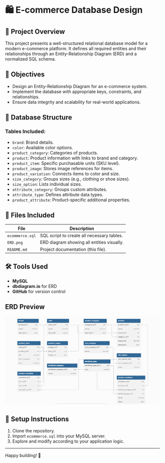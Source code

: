 # 🛍️ E-commerce Database Design

## 📌 Project Overview
This project presents a well-structured relational database model for a modern e-commerce platform. It defines all required entities and their relationships through an Entity-Relationship Diagram (ERD) and a normalized SQL schema.

## 🎯 Objectives
- Design an Entity-Relationship Diagram for an e-commerce system.
- Implement the database with appropriate keys, constraints, and relationships.
- Ensure data integrity and scalability for real-world applications.

## 🧱 Database Structure

### Tables Included:
- `brand`: Brand details.
- `color`: Available color options.
- `product_category`: Categories of products.
- `product`: Product information with links to brand and category.
- `product_item`: Specific purchasable units (SKU level).
- `product_image`: Stores image references for items.
- `product_variation`: Connects items to color and size.
- `size_category`: Groups sizes (e.g., clothing or shoe sizes).
- `size_option`: Lists individual sizes.
- `attribute_category`: Groups custom attributes.
- `attribute_type`: Defines attribute data types.
- `product_attribute`: Product-specific additional properties.

## 📂 Files Included

| File                | Description                                 |
|---------------------|---------------------------------------------|
| `ecommerce.sql`     | SQL script to create all necessary tables.  |
| `ERD.png`           | ERD diagram showing all entities visually.  |
| `README.md`         | Project documentation (this file).          |

## 🛠️ Tools Used
- **MySQL**
- **dbdiagram.io** for ERD
- **GitHub** for version control

## ERD Preview
![ERD](ERD.png)

## 🧪 Setup Instructions
1. Clone the repository.
2. Import `ecommerce.sql` into your MySQL server.
3. Explore and modify according to your application logic.


---

Happy building! 🚀
